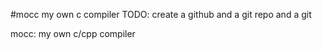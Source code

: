 #mocc
my own c compiler
TODO: create a github and a git repo and a git

mocc: my own c/cpp compiler

